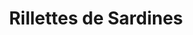 ---
layout: recette
categories: [recettes]
hidden: true
lang: fr
sitemap: true
title: Rillettes de Sardines
type: sel
recettes:
  Citron Échalote:
    ingredients: 
      - nom: sardines
        qte: 200
        unite: gr
        variable: true
      - nom: cream cheese
        qte: 150
        unite: gr
      - nom: citron
        qte: 1
      - nom: échalote
        qte: 1
    etapes:
      - label: "Préparation"
        details:
          - Hacher l'échalote
          - Presser le demi citron
          - Mélanger tous les ingrédients dans un bol
          - Saler et poivrer
---